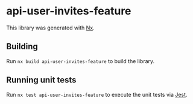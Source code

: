 # api-user-invites-feature

This library was generated with [Nx](https://nx.dev).

## Building

Run `nx build api-user-invites-feature` to build the library.

## Running unit tests

Run `nx test api-user-invites-feature` to execute the unit tests via [Jest](https://jestjs.io).
